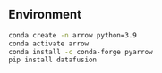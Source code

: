 ## Environment

```bash
conda create -n arrow python=3.9
conda activate arrow
conda install -c conda-forge pyarrow
pip install datafusion
```
